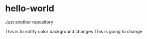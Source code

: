 # hello-world
Just another repository 


This is to notify color background changes 
This is going to change 
